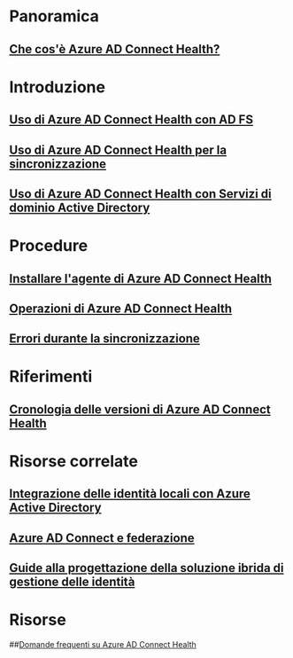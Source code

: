 # Panoramica
## [Che cos'è Azure AD Connect Health?](active-directory-aadconnect-health.md)

# Introduzione
## [Uso di Azure AD Connect Health con AD FS](active-directory-aadconnect-health-adfs.md)
## [Uso di Azure AD Connect Health per la sincronizzazione](active-directory-aadconnect-health-sync.md)
## [Uso di Azure AD Connect Health con Servizi di dominio Active Directory](active-directory-aadconnect-health-adds.md)

# Procedure
## [Installare l'agente di Azure AD Connect Health](active-directory-aadconnect-health-agent-install.md)
## [Operazioni di Azure AD Connect Health](active-directory-aadconnect-health-operations.md)
## [Errori durante la sincronizzazione](../active-directory-aadconnect-troubleshoot-sync-errors.md)

# Riferimenti
## [Cronologia delle versioni di Azure AD Connect Health](active-directory-aadconnect-health-version-history.md)

# Risorse correlate
## [Integrazione delle identità locali con Azure Active Directory](../active-directory-aadconnect.md)
## [Azure AD Connect e federazione](../active-directory-aadconnectfed-whatis.md)
## [Guide alla progettazione della soluzione ibrida di gestione delle identità](../active-directory-hybrid-identity-design-considerations-overview.md)

# Risorse
##[Domande frequenti su Azure AD Connect Health](active-directory-aadconnect-health-faq.md)



<!--HONumber=Dec16_HO4-->


